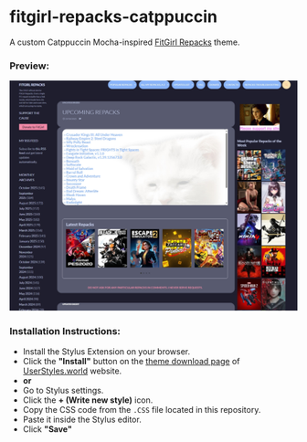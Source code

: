 # fitgirl-repacks-catppuccin

A custom Catppuccin Mocha-inspired [FitGirl Repacks](https://fitgirl-repacks.site "Go to FitGirl Repacks homepage") theme.

### **Preview:**
![Catppuccin Preview](https://github.com/shunsui18/fitgirl-repacks-catppuccin/blob/main/fitgirl-repacks-catppuccin-preview.png)

### **Installation Instructions:**
- Install the Stylus Extension on your browser.
- Click the **"Install"** button on the [theme download page](https://userstyles.world/style/24910/fitgirl-repacks-catppuccin) of [UserStyles.world](https://userstyles.world "Go to UserStyles.world hompage") website.
- **or**
- Go to Stylus settings.
- Click the **+ (Write new style)** icon.
- Copy the CSS code from the `.CSS` file located in this repository.
- Paste it inside the Stylus editor.
- Click **"Save"**
